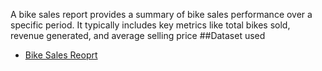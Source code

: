 A bike sales report provides a summary of bike sales performance over a specific period. It typically includes key metrics like total bikes sold, revenue generated, and average selling price
##Dataset used
- <a href="https://github.com/rishusingh12/Bike-Sales-Report/blob/main/BA%20PROJECT.xlsx">Bike Sales Reoprt </a>
